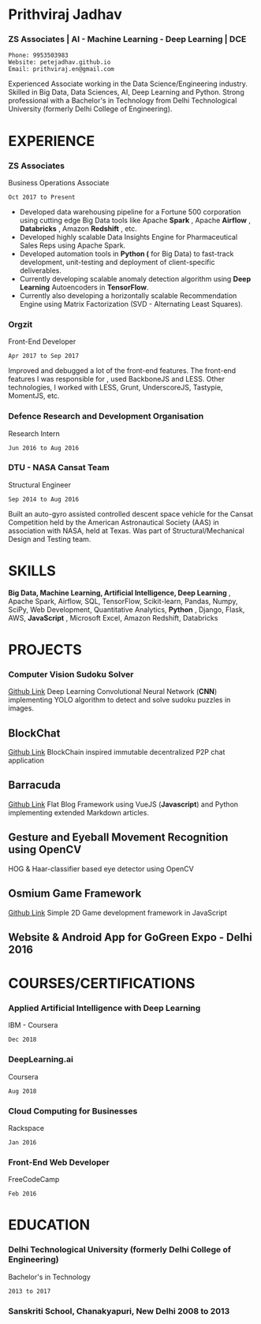 # Prithviraj Jadhav
### ZS Associates | AI - Machine Learning - Deep Learning | DCE

```
Phone: 9953503983
Website: petejadhav.github.io
Email: prithviraj.en@gmail.com
```

Experienced Associate working in the Data Science/Engineering industry. Skilled in Big Data, Data Sciences,
AI, Deep Learning and Python. Strong professional with a Bachelor's in Technology from Delhi Technological
University (formerly Delhi College of Engineering).

# EXPERIENCE

### ZS Associates
Business Operations Associate
```
Oct 2017 to Present
```
- Developed data warehousing pipeline for a Fortune 500 corporation using cutting edge Big Data tools like
Apache **Spark** , Apache **Airflow** , **Databricks** , Amazon **Redshift** , etc.
- Developed highly scalable Data Insights Engine for Pharmaceutical Sales Reps using Apache Spark.
- Developed automation tools in **Python (** for Big Data) to fast-track development, unit-testing and deployment
of client-specific deliverables.
- Currently developing scalable anomaly detection algorithm using **Deep Learning** Autoencoders in **TensorFlow**. 
- Currently also developing a horizontally scalable Recommendation Engine using Matrix Factorization (SVD -
Alternating Least Squares).

### Orgzit
Front-End Developer
```
Apr 2017 to Sep 2017
```
Improved and debugged a lot of the front-end features. The front-end features I was responsible for , used
BackboneJS and LESS. Other technologies, I worked with LESS, Grunt, UnderscoreJS, Tastypie, MomentJS, etc.

### Defence Research and Development Organisation
 Research Intern
```
Jun 2016 to Aug 2016
```
### DTU - NASA Cansat Team
Structural Engineer
```
Sep 2014 to Aug 2016
```
Built an auto-gyro assisted controlled descent space vehicle for the Cansat Competition held by the American
Astronautical Society (AAS) in association with NASA, held at Texas. Was part of Structural/Mechanical Design
and Testing team.
    
# SKILLS

**Big Data, Machine Learning, Artificial Intelligence, Deep Learning** , Apache Spark, Airflow, SQL, TensorFlow,
Scikit-learn, Pandas, Numpy, SciPy, Web Development, Quantitative Analytics, **Python** , Django, Flask, AWS,
**JavaScript** , Microsoft Excel, Amazon Redshift, Databricks


# PROJECTS

### Computer Vision Sudoku Solver
[Github Link](http://petejadhav.github.io/cam-sudoku)
Deep Learning Convolutional Neural Network (**CNN**) implementing YOLO algorithm to detect and solve sudoku
puzzles in images.

## BlockChat
[Github Link](http://petejadhav.github.io/blockchat)
BlockChain inspired immutable decentralized P2P chat application

## Barracuda
[Github Link](http://petejadhav.github.io/barracuda)
Flat Blog Framework using VueJS (**Javascript**) and Python implementing extended Markdown articles.

## Gesture and Eyeball Movement Recognition using OpenCV
HOG & Haar-classifier based eye detector using OpenCV

## Osmium Game Framework
[Github Link](http://petejadhav.github.io/osmium-games)
Simple 2D Game development framework in JavaScript

## Website & Android App for GoGreen Expo - Delhi 2016


# COURSES/CERTIFICATIONS

### Applied Artificial Intelligence with Deep Learning
IBM - Coursera
```
Dec 2018
```
### DeepLearning.ai
Coursera
```
Aug 2018
```
### Cloud Computing for Businesses
Rackspace
```
Jan 2016
```
### Front-End Web Developer
FreeCodeCamp
```
Feb 2016
```

# EDUCATION

### Delhi Technological University (formerly Delhi College of Engineering)
Bachelor's in Technology
```
2013 to 2017
```
### Sanskriti School, Chanakyapuri, New Delhi 2008 to 2013

